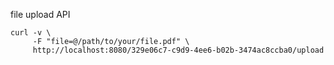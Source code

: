 file upload API
```
curl -v \
     -F "file=@/path/to/your/file.pdf" \
     http://localhost:8080/329e06c7-c9d9-4ee6-b02b-3474ac8ccba0/upload
```